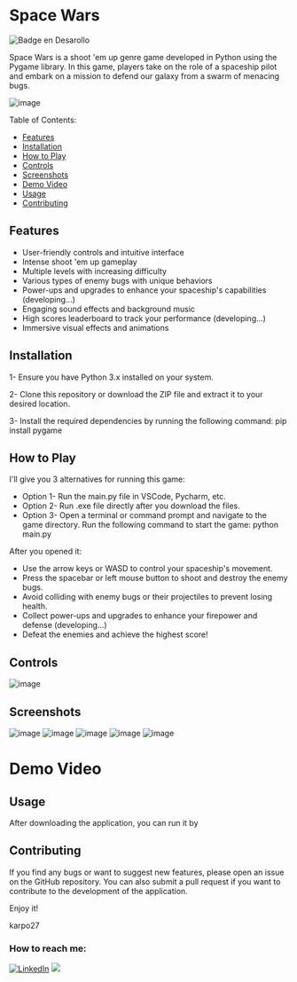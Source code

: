 # Space Wars
![Badge en Desarollo](https://img.shields.io/badge/STATUS-%20DEVELOPMENT-green)

Space Wars is a shoot 'em up genre game developed in Python using the Pygame library. 
In this game, players take on the role of a spaceship pilot and embark on a mission to defend our galaxy from a swarm of menacing bugs.

![image](https://github.com/karpo27/Space_Wars/assets/54405665/f71fdba4-3a4c-4041-ab01-7f91c508ffc7)

Table of Contents:

- [Features](#Features)
- [Installation](#Installation)
- [How to Play](#How-to-Play)
- [Controls](#Controls)
- [Screenshots](#Screenshots)
- [Demo Video](#Demo-Video)
- [Usage](#Usage)
- [Contributing](#Contributing)

## Features
- User-friendly controls and intuitive interface
- Intense shoot 'em up gameplay
- Multiple levels with increasing difficulty
- Various types of enemy bugs with unique behaviors
- Power-ups and upgrades to enhance your spaceship's capabilities (developing...)
- Engaging sound effects and background music
- High scores leaderboard to track your performance (developing...)
- Immersive visual effects and animations

## Installation

1- Ensure you have Python 3.x installed on your system.

2- Clone this repository or download the ZIP file and extract it to your desired location.

3- Install the required dependencies by running the following command: pip install pygame

## How to Play

I'll give you 3 alternatives for running this game:

- Option 1- Run the main.py file in VSCode, Pycharm, etc.
- Option 2- Run .exe file directly after you download the files.
- Option 3- Open a terminal or command prompt and navigate to the game directory. Run the following command to start the game: python main.py

After you opened it:

- Use the arrow keys or WASD to control your spaceship's movement.
- Press the spacebar or left mouse button to shoot and destroy the enemy bugs.
- Avoid colliding with enemy bugs or their projectiles to prevent losing health.
- Collect power-ups and upgrades to enhance your firepower and defense (developing...)
- Defeat the enemies and achieve the highest score!

## Controls

![image](https://github.com/karpo27/Space_Wars/assets/54405665/4407c96d-2c11-4895-8e1f-f0fea47a26f5)

## Screenshots

![image](https://github.com/karpo27/Space_Wars/assets/54405665/8092511f-b382-4013-a550-98bb4d7314f7)
![image](https://github.com/karpo27/Space_Wars/assets/54405665/51628602-5a11-422e-9b3f-1201228c594e)
![image](https://github.com/karpo27/Space_Wars/assets/54405665/4fa16aa1-d29d-401f-acd8-6b635cee7d5b)
![image](https://github.com/karpo27/Space_Wars/assets/54405665/d3f8d6c7-99d2-4d4d-b2ea-a42ccfa364a5)
![image](https://github.com/karpo27/Space_Wars/assets/54405665/1234f6d9-744b-4841-96e3-6315169f0f03)

# Demo Video

## Usage
After downloading the application, you can run it by 

## Contributing
If you find any bugs or want to suggest new features, please open an issue on the GitHub repository. You can also submit a pull request if you want to contribute to the development of the application.

Enjoy it!

karpo27

### How to reach me:

[![LinkedIn](https://img.shields.io/badge/LinkedIn-0077B5?style=for-the-badge&logo=linkedin&logoColor=white)](https://www.linkedin.com/in/julian-giudice-940771a1/)
<a href = "mailto:juliangiudice@hotmail.com"><img src="https://img.shields.io/badge/Gmail-D14836?style=for-the-badge&logo=gmail&logoColor=white" target="_blank"></a>

